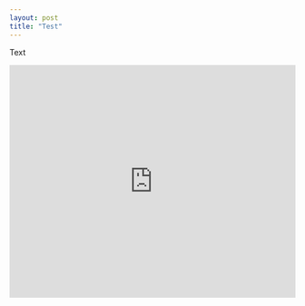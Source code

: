 ```yaml
---
layout: post
title: "Test"
---
```

Text

<div>
<iframe src="https://quizlet.com/183090647/match/embed" height="410" width="100%" style="border:0"></iframe>
</div>
